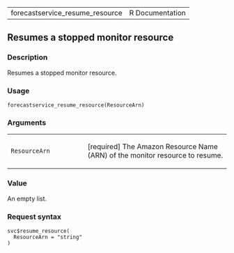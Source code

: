 <table style="width: 100%;">
<tbody>
<tr class="odd">
<td>forecastservice_resume_resource</td>
<td style="text-align: right;">R Documentation</td>
</tr>
</tbody>
</table>

## Resumes a stopped monitor resource

### Description

Resumes a stopped monitor resource.

### Usage

    forecastservice_resume_resource(ResourceArn)

### Arguments

<table>
<colgroup>
<col style="width: 35%" />
<col style="width: 65%" />
</colgroup>
<tbody>
<tr class="odd">
<td><code
id="forecastservice_resume_resource_:_ResourceArn">ResourceArn</code></td>
<td><p>[required] The Amazon Resource Name (ARN) of the monitor resource
to resume.</p></td>
</tr>
</tbody>
</table>

### Value

An empty list.

### Request syntax

    svc$resume_resource(
      ResourceArn = "string"
    )
